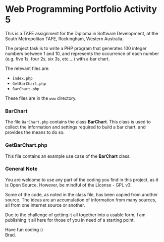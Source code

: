 
# Web Programming Portfolio Activity 5
This is a TAFE assignment for the Diploma in Software Development, at the South Metropolitan TAFE,
Rockingham, Western Australia.

The project task is to write a PHP program that generates 100 integer
numbers between 1 and 10, and represents the occurrence of each number
(e.g. five 1s, four 2s, six 3s, etc....) with a bar chart.

The relevant files are:

- `index.php`
- `GetBarChart.php`
- `BarChart.php`

These files are in the `www` directory.

### BarChart
The file `BarChart.php` contains the class **BarChart**.  This class is used to collect the
information and settings required to build a bar chart, and provides the means to do so.

### GetBarChart.php
This file contains an example use case of the **BarChart** class.

### General Note
You are welcome to use any part of the coding you find in this project, as it is Open Source.
However, be mindful of the License - GPL v3.

Some of the code, as noted in the class file, has been copied from another source.
The ideas are an accumulation of information from many sources, all from one internet
source or another.

Due to the challenge of getting it all together into a usable form, I am publishing it all here
for those of you in need of a starting point.

Have fun coding :)  
Brad.

